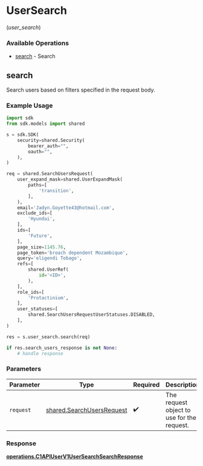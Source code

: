 # UserSearch
(*user_search*)

### Available Operations

* [search](#search) - Search

## search

Search users based on filters specified in the request body.

### Example Usage

```python
import sdk
from sdk.models import shared

s = sdk.SDK(
    security=shared.Security(
        bearer_auth="",
        oauth="",
    ),
)

req = shared.SearchUsersRequest(
    user_expand_mask=shared.UserExpandMask(
        paths=[
            'transition',
        ],
    ),
    email='Jadyn.Goyette43@hotmail.com',
    exclude_ids=[
        'Hyundai',
    ],
    ids=[
        'Future',
    ],
    page_size=1145.76,
    page_token='broach dependent Mozambique',
    query='eligendi Tobago',
    refs=[
        shared.UserRef(
            id='<ID>',
        ),
    ],
    role_ids=[
        'Protactinium',
    ],
    user_statuses=[
        shared.SearchUsersRequestUserStatuses.DISABLED,
    ],
)

res = s.user_search.search(req)

if res.search_users_response is not None:
    # handle response
```

### Parameters

| Parameter                                                              | Type                                                                   | Required                                                               | Description                                                            |
| ---------------------------------------------------------------------- | ---------------------------------------------------------------------- | ---------------------------------------------------------------------- | ---------------------------------------------------------------------- |
| `request`                                                              | [shared.SearchUsersRequest](../../models/shared/searchusersrequest.md) | :heavy_check_mark:                                                     | The request object to use for the request.                             |


### Response

**[operations.C1APIUserV1UserSearchSearchResponse](../../models/operations/c1apiuserv1usersearchsearchresponse.md)**


